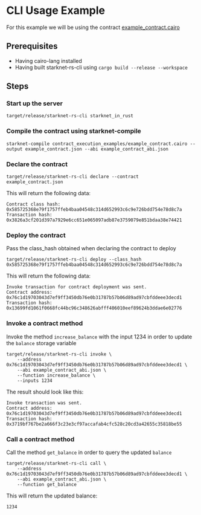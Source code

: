 # CLI Usage Example

For this example we will be using the contract [example_contract.cairo](../examples/contract_execution/example_contract.cairo)

## Prerequisites

- Having cairo-lang installed
- Having built starknet-rs-cli using `cargo build --release --workspace`

## Steps

### Start up the server

```=bash
target/release/starknet-rs-cli starknet_in_rust
```

### Compile the contract using starknet-compile

```=bash
starknet-compile contract_execution_examples/example_contract.cairo --output example_contract.json --abi example_contract_abi.json
```

### Declare the contract

```=bash
target/release/starknet-rs-cli declare --contract example_contract.json
```

This will return the following data:

```=bash
Contract class hash: 0x585725368e79f1757ffeb4baa04548c314d652993c6c9e726bdd754e78d8c7a
Transaction hash: 0x3826a3cf201d397a7929e6cc651e065097adb87e3759079e851bdaa38e74421
```

### Deploy the contract

Pass the class_hash obtained when declaring the contract to deploy

```=bash
target/release/starknet-rs-cli deploy --class_hash 0x585725368e79f1757ffeb4baa04548c314d652993c6c9e726bdd754e78d8c7a

```

This will return the following data:

```=bash
Invoke transaction for contract deployment was sent.
Contract address: 0x76c1d19703043d7ef9ff3450db76e0b31787b57b06d89ad97cbfddeee3decd1
Transaction hash: 0x13699fd1061f0668fc44bc96c348626abfff406010eef89624b3ddae6e02776
```

### Invoke a contract method

Invoke the method `increase_balance` with the input 1234 in order to update the `balance` storage variable

```=bash
target/release/starknet-rs-cli invoke \
    --address 0x76c1d19703043d7ef9ff3450db76e0b31787b57b06d89ad97cbfddeee3decd1 \
    --abi example_contract_abi.json \
    --function increase_balance \
    --inputs 1234
```

The result should look like this:

```=bash
Invoke transaction was sent.
Contract address: 0x76c1d19703043d7ef9ff3450db76e0b31787b57b06d89ad97cbfddeee3decd1
Transaction hash: 0x3719bf767be2a666f3c23e3cf97accafab4cfc528c20cd3a42655c35818be55
```

### Call a contract method

Call the method `get_balance` in order to query the updated `balance`

```=bash
target/release/starknet-rs-cli call \
    --address 0x76c1d19703043d7ef9ff3450db76e0b31787b57b06d89ad97cbfddeee3decd1 \
    --abi example_contract_abi.json \
    --function get_balance
```

This will return the updated balance:

```=bash
1234
```
